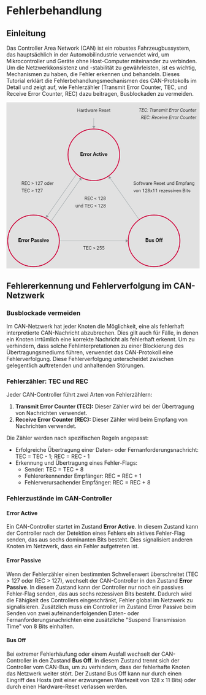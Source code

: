 # Fehlerbehandlung

## Einleitung

Das Controller Area Network (CAN) ist ein robustes Fahrzeugbussystem, das hauptsächlich in der Automobilindustrie verwendet wird, um Mikrocontroller und Geräte ohne Host-Computer miteinander zu verbinden. Um die Netzwerkkonsistenz und -stabilität zu gewährleisten, ist es wichtig, Mechanismen zu haben, die Fehler erkennen und behandeln. Dieses Tutorial erklärt die Fehlerbehandlungsmechanismen des CAN-Protokolls im Detail und zeigt auf, wie Fehlerzähler (Transmit Error Counter, TEC, und Receive Error Counter, REC) dazu beitragen, Busblockaden zu vermeiden.

![CAN-Netzwerk](/img/can/1712276783501.png)

## Fehlererkennung und Fehlerverfolgung im CAN-Netzwerk

### Busblockade vermeiden

Im CAN-Netzwerk hat jeder Knoten die Möglichkeit, eine als fehlerhaft interpretierte CAN-Nachricht abzubrechen. Dies gilt auch für Fälle, in denen ein Knoten irrtümlich eine korrekte Nachricht als fehlerhaft erkennt. Um zu verhindern, dass solche Fehlinterpretationen zu einer Blockierung des Übertragungsmediums führen, verwendet das CAN-Protokoll eine Fehlerverfolgung. Diese Fehlerverfolgung unterscheidet zwischen gelegentlich auftretenden und anhaltenden Störungen.

### Fehlerzähler: TEC und REC

Jeder CAN-Controller führt zwei Arten von Fehlerzählern:

1. **Transmit Error Counter (TEC):** Dieser Zähler wird bei der Übertragung von Nachrichten verwendet.
2. **Receive Error Counter (REC):** Dieser Zähler wird beim Empfang von Nachrichten verwendet.

Die Zähler werden nach spezifischen Regeln angepasst:

- Erfolgreiche Übertragung einer Daten- oder Fernanforderungsnachricht: TEC = TEC - 1; REC = REC - 1
- Erkennung und Übertragung eines Fehler-Flags:
  - Sender: TEC = TEC + 8
  - Fehlererkennender Empfänger: REC = REC + 1
  - Fehlerverursachender Empfänger: REC = REC + 8

### Fehlerzustände im CAN-Controller

#### Error Active

Ein CAN-Controller startet im Zustand **Error Active**. In diesem Zustand kann der Controller nach der Detektion eines Fehlers ein aktives Fehler-Flag senden, das aus sechs dominanten Bits besteht. Dies signalisiert anderen Knoten im Netzwerk, dass ein Fehler aufgetreten ist.

#### Error Passive

Wenn der Fehlerzähler einen bestimmten Schwellenwert überschreitet (TEC > 127 oder REC > 127), wechselt der CAN-Controller in den Zustand **Error Passive**. In diesem Zustand kann der Controller nur noch ein passives Fehler-Flag senden, das aus sechs rezessiven Bits besteht. Dadurch wird die Fähigkeit des Controllers eingeschränkt, Fehler global im Netzwerk zu signalisieren. Zusätzlich muss ein Controller im Zustand Error Passive beim Senden von zwei aufeinanderfolgenden Daten- oder Fernanforderungsnachrichten eine zusätzliche "Suspend Transmission Time" von 8 Bits einhalten.

#### Bus Off

Bei extremer Fehlerhäufung oder einem Ausfall wechselt der CAN-Controller in den Zustand **Bus Off**. In diesem Zustand trennt sich der Controller vom CAN-Bus, um zu verhindern, dass der fehlerhafte Knoten das Netzwerk weiter stört. Der Zustand Bus Off kann nur durch einen Eingriff des Hosts (mit einer erzwungenen Wartezeit von 128 x 11 Bits) oder durch einen Hardware-Reset verlassen werden.


